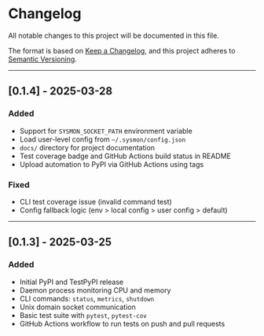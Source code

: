 # Changelog

All notable changes to this project will be documented in this file.

The format is based on [Keep a Changelog](https://keepachangelog.com/en/1.0.0/),
and this project adheres to [Semantic Versioning](https://semver.org/spec/v2.0.0.html).

---

## [0.1.4] - 2025-03-28
### Added
- Support for `SYSMON_SOCKET_PATH` environment variable
- Load user-level config from `~/.sysmon/config.json`
- `docs/` directory for project documentation
- Test coverage badge and GitHub Actions build status in README
- Upload automation to PyPI via GitHub Actions using tags

### Fixed
- CLI test coverage issue (invalid command test)
- Config fallback logic (env > local config > user config > default)

---

## [0.1.3] - 2025-03-25
### Added
- Initial PyPI and TestPyPI release
- Daemon process monitoring CPU and memory
- CLI commands: `status`, `metrics`, `shutdown`
- Unix domain socket communication
- Basic test suite with `pytest`, `pytest-cov`
- GitHub Actions workflow to run tests on push and pull requests


